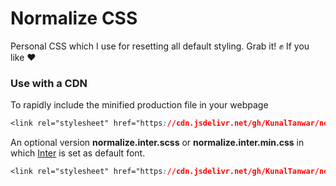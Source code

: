 # Normalize CSS

Personal CSS which I use for resetting all default styling. Grab it! ✊ If you like ❤

### Use with a CDN

To rapidly include the minified production file in your webpage

```css
<link rel="stylesheet" href="https://cdn.jsdelivr.net/gh/KunalTanwar/normalize-css/css/normalize.min.css />
```

An optional version **normalize.inter.scss** or **normalize.inter.min.css** in which [Inter](https://github.com/rsms/inter) is set as default font.

```css
<link rel="stylesheet" href="https://cdn.jsdelivr.net/gh/KunalTanwar/normalize-css/css/normalize.inter.min.css" />
```
